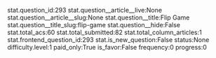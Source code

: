 stat.question_id:293
stat.question__article__live:None
stat.question__article__slug:None
stat.question__title:Flip Game
stat.question__title_slug:flip-game
stat.question__hide:False
stat.total_acs:60
stat.total_submitted:82
stat.total_column_articles:1
stat.frontend_question_id:293
stat.is_new_question:False
status:None
difficulty.level:1
paid_only:True
is_favor:False
frequency:0
progress:0
